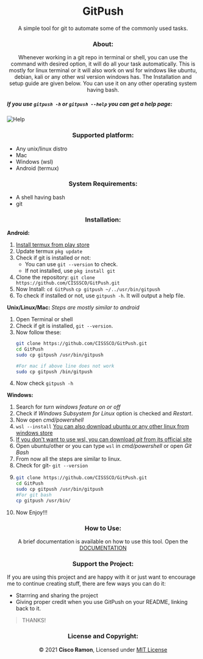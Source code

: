 <h1 align="center" >GitPush</h1>

<p align="center" >A simple tool for git to automate some of the commonly used tasks.</p>

<h3 align="center">About:</h3>

<p align="center">Whenever working in a git repo in terminal or shell, you can use the command with desired option, it will do all your task automatically. This is mostly for linux terminal or it will also work on wsl for windows like ubuntu, debian, kali or any other wsl version windows has.
The Installation and setup guide are given below.
You can use it on any other operating system having bash.</p>

##### If you use `gitpush -h` or `gitpush --help` you can get a help page:

<img src="https://i.imgur.com/UtIG21n.png" alt="Help" align="center">

<h3 align="center">Supported platform:</h3>

- Any unix/linux distro
- Mac
- Windows (wsl)
- Android (termux)

<h3 align="center">System Requirements:</h3>

- A shell having bash 
- git

<h3 align="center">Installation:</h3>

**Android:**
1. [Install termux  from play store](https://play.google.com/store/apps/details?id=com.termux)
2. Update termux
    `pkg update`
3. Check if git is installed or not: 
   -  You can use `git --version` to check. 
   -  If not installed, use `pkg install git`
4. Clone the repository:
    `git clone https://github.com/CISSSCO/GitPush.git`
5. Now Install:
    `cd GitPush`
    `cp gitpush ~/../usr/bin/gitpush`
6. To check if installed or not, use `gitpush -h`. It will output a help file. 

**Unix/Linux/Mac:** 
_Steps are mostly similar to android_
1.  Open Terminal or shell 
2.  Check if git is installed, `git --version`. 
3.  Now follow these:
    ```bash
    git clone https://github.com/CISSSCO/GitPush.git
    cd GitPush
    sudo cp gitpush /usr/bin/gitpush

    #For mac if above line does not work
    sudo cp gitpush /bin/gitpush
    ```
4. Now check `gitpush -h`

**Windows:**
1.  Search for _turn windows feature on or off_
2.  Check if _Windows Subsystem for Linux_ option is checked and _Restart_.
3.  Now open _cmd/powershell_
4.  `wsl --install`
    [You can also download ubuntu or any other linux from windows store](https://www.microsoft.com/store/productId/9N6SVWS3RX71)
5.  [If you don't want to use wsl, you can download _git_ from its official site](https://git-scm.com/downloads)
6.  Open ubuntu/other or you can type `wsl` in _cmd/powershell_ or open _Git Bash_
7.  From now all the steps are similar to linux.
8.  Check for git- `git --version`
9.  
    ```bash
    git clone https://github.com/CISSSCO/GitPush.git
    cd GitPush
    sudo cp gitpush /usr/bin/gitpush
    #For git bash
    cp gitpush /usr/bin/
    ```
10. Now Enjoy!!!

<h3 align="center">How to Use:</h3>

<p align="center">    
A brief documentation is available on how to use this tool.
Open the <a href="./DOC.md"> DOCUMENTATION </a>
</p>


<h3 align="center">Support the Project:</h3>

If you are using this project and are happy with it or just want to encourage me to continue creating stuff, there are few ways you can do it:

-   Starrring and sharing the project
-   Giving proper credit when you use GitPush on your README, linking back to it.

>THANKS!


<h3 align="center">License and Copyright:</h3>

<p align="center" >© 2021 <strong >Cisco Ramon</strong>, Licensed under <a href="./LICENSE" >MIT License</a></p>



